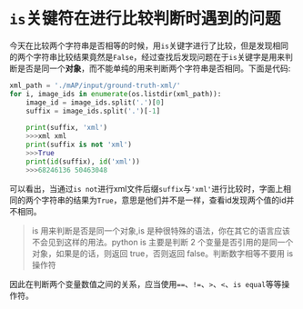# `is`关键符在进行比较判断时遇到的问题
今天在比较两个字符串是否相等的时候，用`is`关键字进行了比较，但是发现相同的两个字符串比较结果竟然是`False`，经过查找后发现问题在于`is`关键字是用来判断是否是同一个**对象**，而不能单纯的用来判断两个字符串是否相同。下面是代码:

```python
xml_path = './mAP/input/ground-truth-xml/'
for i, image_ids in enumerate(os.listdir(xml_path)):
    image_id = image_ids.split('.')[0]
    suffix = image_ids.split('.')[-1]
    
    print(suffix, 'xml')
    >>>xml xml
    print(suffix is not 'xml')
    >>>True
    print(id(suffix), id('xml'))
    >>>68246136 50463048
```
可以看出，当通过`is not`进行xml文件后缀`suffix`与`'xml'`进行比较时，字面上相同的两个字符串的结果为`True`，意思是他们并不是一样，查看id发现两个值的id并不相同。

> is 用来判断是否是同一个对象,is 是种很特殊的语法，你在其它的语言应该不会见到这样的用法。python is 主要是判断 2 个变量是否引用的是同一个对象，如果是的话，则返回 true，否则返回 false。判断数字相等不要用 is 操作符

因此在判断两个变量数值之间的关系，应当使用`==`、`!=`、`>`、`<`、`is equal`等等操作符。